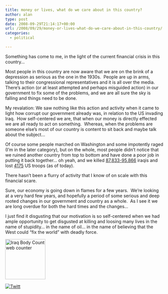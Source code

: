 ```yaml
---
title: money or lives, what do we care about in this country?
author: alan
type: post
date: 2008-09-29T21:14:17+00:00
url: /2008/09/29/money-or-lives-what-do-we-care-about-in-this-country/
categories:
  - political

---
```

Something has come to me, in the light of the current financial crisis in this country&#8230; 

Most people in this country are now aware that we are on the brink of a depression as serious as the one in the 1930s.&nbsp; People are up in arms, talking to their congressional representatives and it is all over the media.&nbsp; There&#8217;s action (or at least attempted and perhaps misguided action) in our government to fix some of the problems, and we are all sure the sky is falling and things need to be done.

My revalation: We saw nothing like this action and activity when it came to light how corrupt our government already was, in relation to the US invading Iraq.&nbsp; How self-centered we are, that when our money is directly effected we are all ready to act on something.&nbsp; Whereas, when the problems are someone else&#8217;s most of our country is content to sit back and maybe talk about the subject&#8230;

Of course some people marched on Washington and some impotently raged (I&#8217;m in the later category), but on the whole, most people didn&#8217;t notice that we ruined another country from top to bottom and have done a poor job in putting it back together&#8230; oh yeah, and we killed [87,833-95,866][1] iraqis and lost [4175][2] US troops (as of today).

There hasn&#8217;t been a flurry of activity that I know of on scale with this financial scare.

Sure, our economy is going down in flames for a few years.&nbsp; We&#8217;re looking at a very hard few years, and hopefully a period of some serious and deep rooted changes in our government and country as a whole.&nbsp; As I see it we are long overdue for both the hard times and the changes&#8230;&nbsp; 

I just find it disgusting that our motivation is so self-centered when we had ample opportunity to get disgusted at killing and loosing many lives in the name of stupidity&#8230; in the name of oil&#8230; in the name of believing that the West could &#8220;fix the world&#8221; with deadly force.&nbsp; 

[<img src="http://www.iraqbodycount.org/contribute/educate/counters/grey-128x128.png" alt="Iraq Body Count web counter" width="128" height="128" />][1]

<div class="twttr_button">
  <a href="http://twitter.com/share?url=https://zeroasterisk.com/2008/09/29/money-or-lives-what-do-we-care-about-in-this-country/&text=money+or+lives%2C+what+do+we+care+about+in+this+country%3F" target="_blank" title="Click here if you like this article."> <img src="http://zeroasterisk.com/wp-content/plugins/twitter-plugin/images/twitt.gif" alt="Twitt" /> </a>
</div>

 [1]: http://www.iraqbodycount.org/
 [2]: http://icasualties.org/oif/DeathsByCountry.aspx